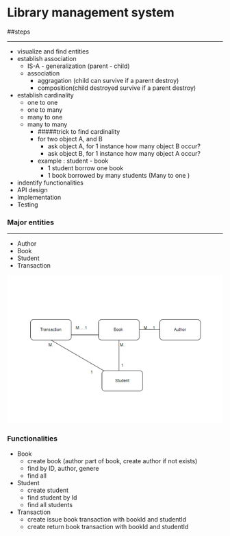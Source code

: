 # Library management system 

##steps 
***
* visualize and find entities
* establish association 
  * IS-A - generalization (parent - child)
  * association 
    * aggragation (child can survive if a parent destroy) 
    * composition(child destroyed survive if a parent destroy)
* establish cardinality 
    * one to one 
    * one to many 
    * many to one 
    * many to many 
      * #####trick to find cardinality 
      * for two object A, and B 
        * ask object A, for 1 instance how many object B occur?
        * ask object B, for 1 instance how many object A occur?
      * example : student - book 
          * 1 student borrow one book
          * 1 book borrowed by many students (Many to one )
* indentify functionalities 
* API design 
* Implementation 
* Testing

### Major entities  
 ***
 * Author
 * Book 
 * Student 
 * Transaction 

![img_2.png](img_2.png)

### Functionalities 
  * Book 
    * create book (author part of book, create author if not exists)
    * find by ID, author, genere 
    * find all 
  * Student 
    * create student 
    * find student by Id 
    * find all students 
  * Transaction 
    * create issue book transaction with bookId and studentId
    * create return book transaction with bookId and studentId

 





 

